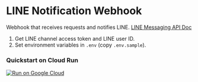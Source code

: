 # LINE Notification Webhook
Webhook that receives requests and notifies LINE.
[LINE Messaging API Doc](https://developers.line.biz/en/docs/messaging-api/)
1. Get LINE channel access token and LINE user ID.
1. Set environment variables in `.env` (copy `.env.sample`).
### Quickstart on Cloud Run
[![Run on Google Cloud](https://storage.googleapis.com/cloudrun/button.svg)](https://console.cloud.google.com/cloudshell/editor?shellonly=true&cloudshell_image=gcr.io/cloudrun/button&cloudshell_git_repo=https://github.com/k-hnd/line-notification-webhook)
